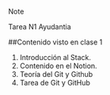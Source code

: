 >[!NOTE]
Tarea N1 Ayudantia

##Contenido visto en clase 1

1. Introducción al Stack.
2. Contenido en el Notion.
3. Teoría del Git y Github
4. Tarea de Git y GitHub
